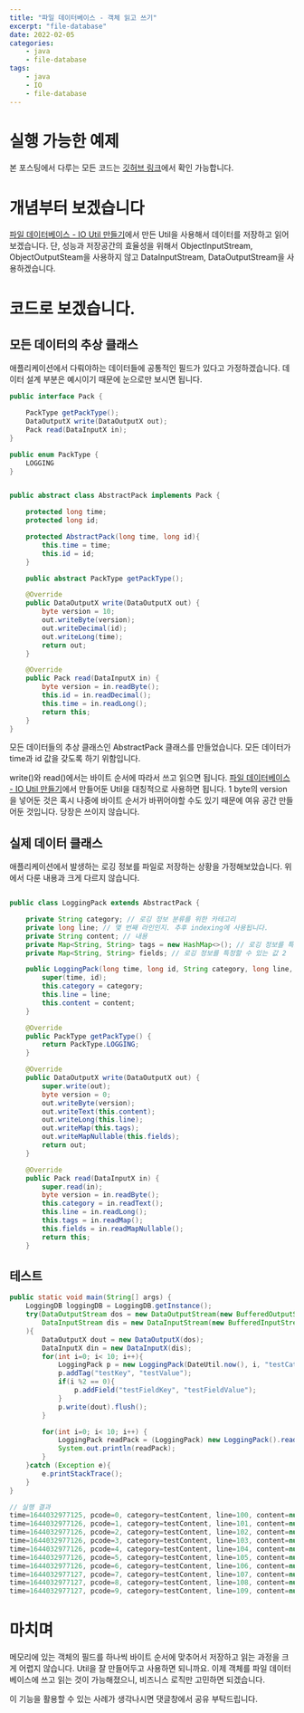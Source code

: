 ```yaml
---
title: "파일 데이터베이스 - 객체 읽고 쓰기"
excerpt: "file-database"
date: 2022-02-05
categories:
    - java
    - file-database
tags:
    - java
    - IO
    - file-database
---
```


# 실행 가능한 예제

본 포스팅에서 다루는 모든 코드는 [깃허브 링크][1]에서 확인 가능합니다.

# 개념부터 보겠습니다

[파일 데이터베이스 - IO Util 만들기][2]에서 만든 Util을 사용해서 데이터를 저장하고 읽어보겠습니다. 단, 성능과 저장공간의 효율성을 위해서 ObjectInputStream, ObjectOutputSteam을 사용하지 않고 DataInputStream, DataOutputStream을 사용하겠습니다.  

# 코드로 보겠습니다. 

## 모든 데이터의 추상 클래스

애플리케이션에서 다뤄야하는 데이터들에 공통적인 필드가 있다고 가정하겠습니다. 데이터 설계 부분은 예시이기 때문에 눈으로만 보시면 됩니다.

```java
public interface Pack {

    PackType getPackType();
    DataOutputX write(DataOutputX out);
    Pack read(DataInputX in);
}

public enum PackType {
    LOGGING
}
```

```java

public abstract class AbstractPack implements Pack {

    protected long time;
    protected long id;

    protected AbstractPack(long time, long id){
        this.time = time;
        this.id = id;
    }

    public abstract PackType getPackType();

    @Override
    public DataOutputX write(DataOutputX out) {
        byte version = 10;
        out.writeByte(version);
        out.writeDecimal(id);
        out.writeLong(time);
        return out;
    }

    @Override
    public Pack read(DataInputX in) {
        byte version = in.readByte();
        this.id = in.readDecimal();
        this.time = in.readLong();
        return this;
    }
}
```

모든 데이터들의 추상 클래스인 AbstractPack 클래스를 만들었습니다. 모든 데이터가 time과 id 값을 갖도록 하기 위함입니다.  

write()와 read()에서는 바이트 순서에 따라서 쓰고 읽으면 됩니다. [파일 데이터베이스 - IO Util 만들기][2]에서 만들어둔 Util을 대칭적으로 사용하면 됩니다.
1 byte의 version을 넣어둔 것은 혹시 나중에 바이트 순서가 바뀌어야할 수도 있기 때문에 여유 공간 만들어둔 것입니다. 당장은 쓰이지 않습니다.

## 실제 데이터 클래스 

애플리케이션에서 발생하는 로깅 정보를 파일로 저장하는 상황을 가정해보았습니다. 위에서 다룬 내용과 크게 다르지 않습니다.

```java

public class LoggingPack extends AbstractPack {

    private String category; // 로깅 정보 분류를 위한 카테고리 
    private long line; // 몇 번째 라인인지. 추후 indexing에 사용됩니다. 
    private String content; // 내용
    private Map<String, String> tags = new HashMap<>(); // 로깅 정보를 특정할 수 있는 값 1. 추후 search에 사용됩니다.
    private Map<String, String> fields; // 로깅 정보를 특정할 수 있는 값 2

    public LoggingPack(long time, long id, String category, long line, String content) {
        super(time, id);
        this.category = category;
        this.line = line;
        this.content = content;
    }

    @Override
    public PackType getPackType() {
        return PackType.LOGGING;
    }

    @Override
    public DataOutputX write(DataOutputX out) {
        super.write(out);
        byte version = 0;
        out.writeByte(version);
        out.writeText(this.content);
        out.writeLong(this.line);
        out.writeMap(this.tags);
        out.writeMapNullable(this.fields);
        return out;
    }

    @Override
    public Pack read(DataInputX in) {
        super.read(in);
        byte version = in.readByte();
        this.category = in.readText();
        this.line = in.readLong();
        this.tags = in.readMap();
        this.fields = in.readMapNullable();
        return this;
    }
```

## 테스트

```java
public static void main(String[] args) {
    LoggingDB loggingDB = LoggingDB.getInstance();
    try(DataOutputStream dos = new DataOutputStream(new BufferedOutputStream(new FileOutputStream(loggingDB.getRoot())));
        DataInputStream dis = new DataInputStream(new BufferedInputStream(new FileInputStream(loggingDB.getRoot())));
    ){
        DataOutputX dout = new DataOutputX(dos);
        DataInputX din = new DataInputX(dis);
        for(int i=0; i< 10; i++){
            LoggingPack p = new LoggingPack(DateUtil.now(), i, "testCategory" + i, 100 + i,"testContent");
            p.addTag("testKey", "testValue");
            if(i %2 == 0){
                p.addField("testFieldKey", "testFieldValue");
            }
            p.write(dout).flush();
        }

        for(int i=0; i< 10; i++) {
            LoggingPack readPack = (LoggingPack) new LoggingPack().read(din);
            System.out.println(readPack);
        }
    }catch (Exception e){
        e.printStackTrace();
    }
}
```

```java
// 실행 결과
time=1644032977125, pcode=0, category=testContent, line=100, content=null, tags={testKey=testValue}, fields={testFieldKey=testFieldValue}
time=1644032977126, pcode=1, category=testContent, line=101, content=null, tags={testKey=testValue}
time=1644032977126, pcode=2, category=testContent, line=102, content=null, tags={testKey=testValue}, fields={testFieldKey=testFieldValue}
time=1644032977126, pcode=3, category=testContent, line=103, content=null, tags={testKey=testValue}
time=1644032977126, pcode=4, category=testContent, line=104, content=null, tags={testKey=testValue}, fields={testFieldKey=testFieldValue}
time=1644032977126, pcode=5, category=testContent, line=105, content=null, tags={testKey=testValue}
time=1644032977126, pcode=6, category=testContent, line=106, content=null, tags={testKey=testValue}, fields={testFieldKey=testFieldValue}
time=1644032977127, pcode=7, category=testContent, line=107, content=null, tags={testKey=testValue}
time=1644032977127, pcode=8, category=testContent, line=108, content=null, tags={testKey=testValue}, fields={testFieldKey=testFieldValue}
time=1644032977127, pcode=9, category=testContent, line=109, content=null, tags={testKey=testValue}
```

# 마치며

메모리에 있는 객체의 필드를 하나씩 바이트 순서에 맞추어서 저장하고 읽는 과정을 크게 어렵지 않습니다. Util을 잘 만들어두고 사용하면 되니까요.
이제 객체를 파일 데이터베이스에 쓰고 읽는 것이 가능해졌으니, 비즈니스 로직만 고민하면 되겠습니다.   

이 기능을 활용할 수 있는 사례가 생각나시면 댓글창에서 공유 부탁드립니다.

[1]: https://github.com/consistent-dev/archive/tree/main/file-database
[2]: https://consistent-dev.github.io/java/file-database-1-inputStream/